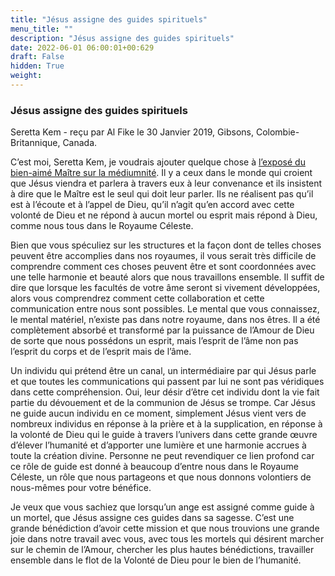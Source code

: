 ```yaml
---
title: "Jésus assigne des guides spirituels"
menu_title: ""
description: "Jésus assigne des guides spirituels"
date: 2022-06-01 06:00:01+00:629
draft: False
hidden: True
weight:
---
```

### Jésus assigne des guides spirituels

Seretta Kem - reçu par Al Fike le 30 Janvier 2019, Gibsons, Colombie-Britannique, Canada.

C’est moi, Seretta Kem, je voudrais ajouter quelque chose à [l’exposé du bien-aimé Maître sur la médiumnité](/fr-contemporary-messages/fr-contemporary-messages-by-date-order/fr-contemporary-messages-2019/fr-2019-1-30-1-af-jesus/). Il y a ceux dans le monde qui croient que Jésus viendra et parlera à travers eux à leur convenance et ils insistent à dire que le Maître est le seul qui doit leur parler. Ils ne réalisent pas qu’il est à l’écoute et à l’appel de Dieu, qu’il n’agit qu’en accord avec cette volonté de Dieu et ne répond à aucun mortel ou esprit mais répond à Dieu, comme nous tous dans le Royaume Céleste.

Bien que vous spéculiez sur les structures et la façon dont de telles choses peuvent être accomplies dans nos royaumes, il vous serait très difficile de comprendre comment ces choses peuvent être et sont coordonnées avec une telle harmonie et beauté alors que nous travaillons ensemble. Il suffit de dire que lorsque les facultés de votre âme seront si vivement développées, alors vous comprendrez comment cette collaboration et cette communication entre nous sont possibles. Le mental que vous connaissez, le mental matériel, n’existe pas dans notre royaume, dans nos êtres. Il a été complètement absorbé et transformé par la puissance de l’Amour de Dieu de sorte que nous possédons un esprit, mais l’esprit de l’âme non pas l’esprit du corps et de l’esprit mais de l’âme.

Un individu qui prétend être un canal, un intermédiaire par qui Jésus parle et que toutes les communications qui passent par lui ne sont pas véridiques dans cette compréhension. Oui, leur désir d’être cet individu dont la vie fait partie du dévouement et de la communion de Jésus se trompe. Car Jésus ne guide aucun individu en ce moment, simplement Jésus vient vers de nombreux individus en réponse à la prière et à la supplication, en réponse à la volonté de Dieu qui le guide à travers l’univers dans cette grande œuvre d’élever l’humanité et d’apporter une lumière et une harmonie accrues à toute la création divine. Personne ne peut revendiquer ce lien profond car ce rôle de guide est donné à beaucoup d’entre nous dans le Royaume Céleste, un rôle que nous partageons et que nous donnons volontiers de nous-mêmes pour votre bénéfice.

Je veux que vous sachiez que lorsqu’un ange est assigné comme guide à un mortel, que Jésus assigne ces guides dans sa sagesse. C’est une grande bénédiction d’avoir cette mission et que nous trouvions une grande joie dans notre travail avec vous, avec tous les mortels qui désirent marcher sur le chemin de l’Amour, chercher les plus hautes bénédictions, travailler ensemble dans le flot de la Volonté de Dieu pour le bien de l’humanité.
